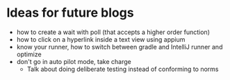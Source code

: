 # Ideas for future blogs

- how to create a wait with poll (that accepts a higher order function)
- how to click on a hyperlink inside a text view using appium
- know your runner, how to switch between gradle and IntelliJ runner and optimize
- don't go in auto pilot mode, take charge
  - Talk about doing deliberate testing instead of conforming to norms

